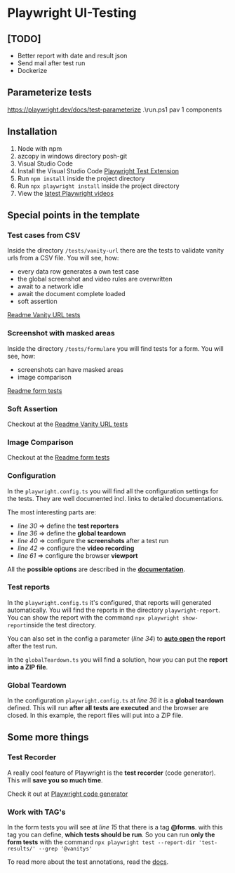# Playwright UI-Testing

## [TODO]
- Better report with date and result json
- Send mail after test run
- Dockerize

## Parameterize tests
https://playwright.dev/docs/test-parameterize 
.\run.ps1 pav 1 components

## Installation
1. Node with npm
2. azcopy in windows directory
posh-git
3. Visual Studio Code
1. Install the Visual Studio Code [Playwright Test Extension](https://marketplace.visualstudio.com/items?itemName=ms-playwright.playwright) 
2. Run `npm install` inside the project directory
6. Run `npx playwright install` inside the project directory
3. View the [latest Playwright videos](https://www.youtube.com/c/Playwrightdev)



## Special points in the template

### Test cases from CSV

Inside the directory `/tests/vanity-url` there are the tests to validate vanity urls from a CSV file. You will see, how:

- every data row generates a own test case
- the global screenshot and video rules are overwritten
- await to a network idle
- await the document complete loaded 
- soft assertion

[Readme Vanity URL tests](./tests/vanity-url/readme.md)



### Screenshot with masked areas

Inside the directory `/tests/formulare` you will find tests for a form. You will see, how:

- screenshots can have masked areas
- image comparison

[Readme form tests](./tests/formulare/readme.md)



### Soft Assertion

Checkout at the [Readme Vanity URL tests](./tests/vanity-url/readme.md)



### Image Comparison

Checkout at the [Readme form tests](./tests/formulare/readme.md)



### Configuration

In the `playwright.config.ts` you will find all the configuration settings for the tests. They are well documented incl. links to detailed documentations.

The most interesting parts are:

- *line 30* => define the **test reporters**
- *line 36* => define the **global teardown**
- *line 40* => configure the **screenshots** after a test run
- *line 42* => configure the **video recording**
- *line 61* => configure the browser **viewport**

All the **possible options** are described in the **[documentation](https://playwright.dev/docs/test-configuration)**.



### Test reports

In the `playwright.config.ts` it's configured, that reports will generated automatically. You will find the reports in the directory `playwright-report`. You can show the report with the command `npx playwright show-report`inside the test directory.

You can also set in the config a parameter (*line 34*) to **[auto open](https://medium.com/geekculture/how-to-generate-html-report-in-playwright-f9ec9b82427a) the report** after the test run.

In the `globalTeardown.ts` you will find a solution, how you can put the **report into a ZIP file**.



### Global Teardown

In the configuration  `playwright.config.ts`  at *line 36* it is a **global teardown** defined. This will run **after all tests are executed** and the browser are closed. In this example, the report files will put into a ZIP file.



## Some more things

### Test Recorder

A really cool feature of Playwright is the **test recorder** (code generator). This will **save you so much time**.

Check it out at [Playwright code generator](https://www.youtube.com/watch?v=wGr5rz8WGCE&t=276s)



### Work with TAG's

In the form tests you will see at *line 15* that there is a tag **@forms**. with this tag you can define, **which tests should be run**. So you can run **only the form tests** with the command `npx playwright test --report-dir 'test-results/' --grep '@vanitys'`

To read more about the test annotations, read the [docs](https://playwright.dev/docs/test-annotations).

